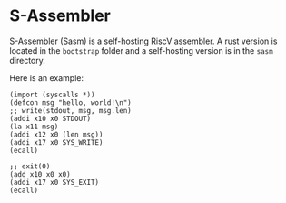 # S-Assembler

S-Assembler (Sasm) is a self-hosting RiscV assembler.
A rust version is located in the `bootstrap` folder and a self-hosting version
is in the `sasm` directory.

Here is an example:

```sasm
(import (syscalls *))
(defcon msg "hello, world!\n")
;; write(stdout, msg, msg.len)
(addi x10 x0 STDOUT)
(la x11 msg)
(addi x12 x0 (len msg))
(addi x17 x0 SYS_WRITE)
(ecall)

;; exit(0)
(add x10 x0 x0)
(addi x17 x0 SYS_EXIT)
(ecall)
```
